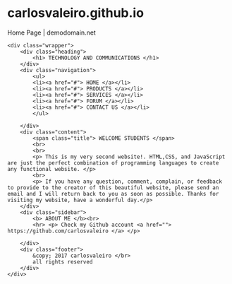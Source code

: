 # carlosvaleiro.github.io
<!DOCTYPE html>
<html lang="en">


<head>
    <meta charset="UTF-8">
    <tittle> Home Page | demodomain.net </tittle>
    <meta http-equiv="X-UA-Compatible" content="ie=edge">
    <meta name="viewport" content="width-device-width">
    <link rel="stylesheet" href="style.css" type="text/css" />

</head>

<body>

    <div class="wrapper">
        <div class="heading">
            <h1> TECHNOLOGY AND COMMUNICATIONS </h1>
        </div>
        <div class="navigation">
            <ul>
            <li><a href="#"> HOME </a></li>
            <li><a href="#"> PRODUCTS </a></li>
            <li><a href="#"> SERVICES </a></li>
            <li><a href="#"> FORUM </a></li>
            <li><a href="#"> CONTACT US </a></li>
            </ul>
            
        </div>
        <div class="content">
            <span class="title"> WELCOME STUDENTS </span>
            <br>
            <br>
            <p> This is my very second website!. HTML,CSS, and JavaScript are just the perfect combination of programming languages to create any functional website. </p> 
            <br>
            <p> If you have any question, comment, complain, or feedback to provide to the creator of this beautiful website, please send an email and I will return back to you as soon as possible. Thanks for visiting my website, have a wonderful day.</p>
        </div>
        <div class="sidebar">
            <b> ABOUT ME </b><br>
            <hr> <p> Check my Github account <a href=""> https://github.com/carlosvaleiro </a> </p> 
            
        </div>
        <div class="footer">
            &copy; 2017 carlosvaleiro </br>
            all rights reserved
        </div>
    </div>
</body>

</html>
